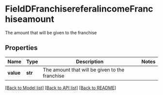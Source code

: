 # FieldDFranchisereferalincomeFranchiseamount

The amount that will be given to the franchise

## Properties
Name | Type | Description | Notes
------------ | ------------- | ------------- | -------------
**value** | **str** | The amount that will be given to the franchise | 

[[Back to Model list]](../README.md#documentation-for-models) [[Back to API list]](../README.md#documentation-for-api-endpoints) [[Back to README]](../README.md)


